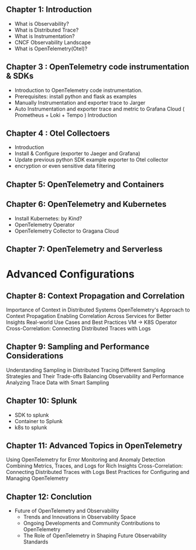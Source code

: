 ## Chapter 1: Introduction

- What is Observability?
- What is Distributed Trace?
- What is Instrumentation?
- CNCF Observability Landscape
- What is OpenTelemetry(Otel)?

## Chapter 3 : OpenTelemetry code instrumentation & SDKs 

- Introduction to OpenTelemetry code instrumentation.
- Prerequisites: install python and flask as examples
- Manually Instrumentation and exporter trace to Jarger
- Auto Instrumentation and exporter trace and metric to Grafana Cloud ( Prometheus + Loki + Tempo ) Introduction

## Chapter 4 : Otel Collectoers 

- Introduction
- Install & Configure (exporter to Jaeger and Grafana)
- Update previous python SDK example exporter to Otel collector
- encryption or even sensitive data filtering

## Chapter 5: OpenTelemetry and Containers

## Chapter 6: OpenTelemetry and Kubernetes
- Install Kubernetes: by Kind?
- OpenTelemetry Operator
- OpenTelemetry Collector to Gragana Cloud

## Chapter 7: OpenTelemetry and Serverless

Advanced Configurations
================================================================

## Chapter 8: Context Propagation and Correlation

Importance of Context in Distributed Systems
OpenTelemetry's Approach to Context Propagation
Enabling Correlation Across Services for Better Insights
Real-world Use Cases and Best Practices
VM -> K8S Operator
Cross-Correlation: Connecting Distributed Traces with Logs

## Chapter 9: Sampling and Performance Considerations

Understanding Sampling in Distributed Tracing
Different Sampling Strategies and Their Trade-offs
Balancing Observability and Performance
Analyzing Trace Data with Smart Sampling


## Chapter 10: Splunk

- SDK to splunk
- Container to Splunk
- k8s to splunk


## Chapter 11: Advanced Topics in OpenTelemetry

Using OpenTelemetry for Error Monitoring and Anomaly Detection
Combining Metrics, Traces, and Logs for Rich Insights
Cross-Correlation: Connecting Distributed Traces with Logs
Best Practices for Configuring and Managing OpenTelemetry

## Chapter 12: Conclution

- Future of OpenTelemetry and Observability
  - Trends and Innovations in Observability Space
  - Ongoing Developments and Community Contributions to OpenTelemetry
  - The Role of OpenTelemetry in Shaping Future Observability Standards
